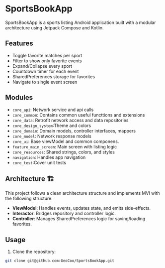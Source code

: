 # SportsBookApp

SportsBookApp is a sports listing Android application built with a modular architecture using Jetpack Compose and Kotlin.

## Features

- Toggle favorite matches per sport
- Filter to show only favorite events
- Expand/Collapse every sport
- Countdown timer for each event
- SharedPreferences storage for favorites
- Navigate to single event screen

## Modules 

- `core_api`: Network service and api calls
- `core_common`: Contains common useful functtions and extensions
- `core_data`: Retrofit network access and data repositories
- `core_design_system`:Theme and colors
- `core_domain`: Domain models, controller interfaces, mappers
- `core_model`: Network response models
- `core_ui`: Base viewModel and common componens.
- `feature_main_screen`: Main screen with listing logic
- `core_resources`: Shared strings, colors, and styles
- `navigation`: Handles app navigation
- `core_test`:Cover unit tests

## Architecture 🏗

This project follows a clean architecture structure and implements MVI with the following structure:

- **ViewModel**: Handles events, updates state, and emits side-effects.
- **Interactor**: Bridges repository and controller logic.
- **Controller**: Manages SharedPreferences logic for saving/loading favorites.

## Usage 

1. Clone the repository:

```bash
git clone git@github.com:GeoCoo/SportsBookApp.git
